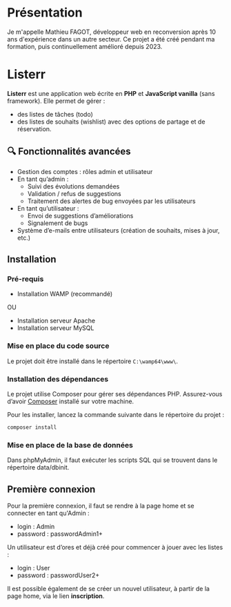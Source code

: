 # Présentation

Je m'appelle Mathieu FAGOT, développeur web en reconversion après 10 ans d'expérience dans un autre secteur.
Ce projet a été créé pendant ma formation, puis continuellement amélioré depuis 2023.

# Listerr

**Listerr** est une application web écrite en **PHP** et **JavaScript vanilla** (sans framework).
Elle permet de gérer :
- des listes de tâches (todo)
- des listes de souhaits (wishlist)
avec des options de partage et de réservation.

## 🔍 Fonctionnalités avancées

- Gestion des comptes : rôles admin et utilisateur
- En tant qu’admin :
  - Suivi des évolutions demandées
  - Validation / refus de suggestions
  - Traitement des alertes de bug envoyées par les utilisateurs
- En tant qu’utilisateur :
  - Envoi de suggestions d’améliorations
  - Signalement de bugs
- Système d’e-mails entre utilisateurs (création de souhaits, mises à jour, etc.)

## Installation

### Pré-requis

- Installation WAMP (recommandé)

OU

- Installation serveur Apache
- Installation serveur MySQL

### Mise en place du code source

Le projet doit être installé dans le répertoire `C:\wamp64\www\`.

### Installation des dépendances

Le projet utilise Composer pour gérer ses dépendances PHP.
Assurez-vous d’avoir [Composer](https://getcomposer.org/) installé sur votre machine.

Pour les installer, lancez la commande suivante dans le répertoire du projet :

```bash
composer install
```

### Mise en place de la base de données

Dans phpMyAdmin, il faut exécuter les scripts SQL qui se trouvent dans le répertoire data/dbinit.

## Première connexion

Pour la première connexion, il faut se rendre à la page home et se connecter en tant qu'Admin :
- login : Admin
- password : passwordAdmin1+

Un utilisateur est d’ores et déjà créé pour commencer à jouer avec les listes :
- login : User
- password : passwordUser2+

Il est possible également de se créer un nouvel utilisateur, à partir de la page home, via le lien **inscription**.
